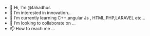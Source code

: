 - 👋 Hi, I’m @fahadhos
- 👀 I’m interested in innovation...
- 🌱 I’m currently learning C++,angular Js , HTML,PHP,LARAVEL etc...
- 💞️ I’m looking to collaborate on ...
- 📫 How to reach me ...

<!---
fahadhos/fahadhos is a ✨ special ✨ repository because its `README.md` (this file) appears on your GitHub profile.
You can click the Preview link to take a look at your changes.
--->
